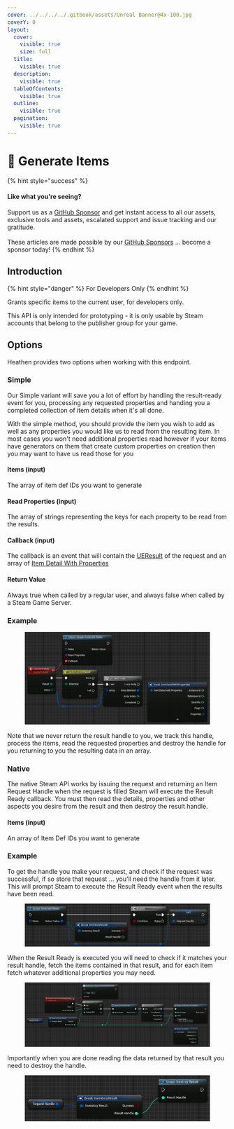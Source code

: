 ```yaml
---
cover: ../../../../.gitbook/assets/Unreal Banner@4x-100.jpg
coverY: 0
layout:
  cover:
    visible: true
    size: full
  title:
    visible: true
  description:
    visible: true
  tableOfContents:
    visible: true
  outline:
    visible: true
  pagination:
    visible: true
---
```


# 🔵 Generate Items

{% hint style="success" %}
#### Like what you're seeing?

Support us as a [GitHub Sponsor](../../../../become-a-sponsor/) and get instant access to all our assets, exclusive tools and assets, escalated support and issue tracking and our gratitude.\
\
These articles are made possible by our [GitHub Sponsors](../../../../become-a-sponsor/) ... become a sponsor today!
{% endhint %}

## Introduction

{% hint style="danger" %}
For Developers Only
{% endhint %}

Grants specific items to the current user, for developers only.

This API is only intended for prototyping - it is only usable by Steam accounts that belong to the publisher group for your game.

## Options

Heathen provides two options when working with this endpoint.

### Simple

Our Simple variant will save you a lot of effort by handling the result-ready event for you, processing any requested properties and handing you a completed collection of item details when it's all done.

With the simple method, you should provide the item you wish to add as well as any properties you would like us to read from the resulting item. In most cases you won't need additional properties read however if your items have generators on them that create custom properties on creation then you may want to have us read those for you

#### Items (input)

The array of item def IDs you want to generate

#### Read Properties (input)

The array of strings representing the keys for each property to be read from the results.&#x20;

#### Callback (input)

The callback is an event that will contain the [UEResult](../enumerators/ueresult.md) of the request and an array of [Item Detail With Properties](../types/item-detail-with-properties.md)

#### Return Value

Always true when called by a regular user, and always false when called by a Steam Game Server.

### Example

<figure><img src="../../../../.gitbook/assets/image (7).png" alt=""><figcaption></figcaption></figure>

Note that we never return the result handle to you, we track this handle, process the items, read the requested properties and destroy the handle for you returning to you the resulting data in an array.

### Native

The native Steam API works by issuing the request and returning an Item Request Handle when the request is filled Steam will execute the Result Ready callback. You must then read the details, properties and other aspects you desire from the result and then destroy the result handle.

#### Items (input)

An array of Item Def IDs you want to generate

### Example

To get the handle you make your request, and check if the request was successful, if so store that request ... you'll need the handle from it later. This will prompt Steam to execute the Result Ready event when the results have been read.

<figure><img src="../../../../.gitbook/assets/image (6).png" alt=""><figcaption></figcaption></figure>

When the Result Ready is executed you will need to check if it matches your result handle, fetch the items contained in that result, and for each item fetch whatever additional properties you may need.

<figure><img src="../../../../.gitbook/assets/image (36).png" alt=""><figcaption></figcaption></figure>

Importantly when you are done reading the data returned by that result you need to destroy the handle.

<figure><img src="../../../../.gitbook/assets/image (37).png" alt=""><figcaption></figcaption></figure>
